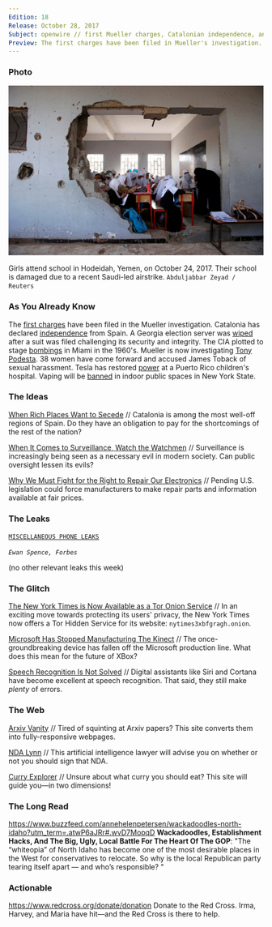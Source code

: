 ```yaml
---
Edition: 18
Release: October 28, 2017
Subject: openwire // first Mueller charges, Catalonian independence, and wiped servers
Preview: The first charges have been filed in Mueller's investigation. Catalonia has declared independence from Spain. The CIA tried to stage bombings in Miami.
---
```


### Photo

![yemen.jpg](yemen.jpg)

Girls attend school in Hodeidah, Yemen, on October 24, 2017. Their school is damaged due to a recent Saudi-led airstrike.
`Abduljabbar Zeyad / Reuters`

### As You Already Know
The [first charges](http://myfox8.com/2017/10/27/first-charges-filed-in-mueller-investigation/) have been filed in the Mueller investigation. Catalonia has declared [independence](http://www.bbc.com/news/world-europe-41780116) from Spain. A Georgia election server was [wiped](https://apnews.com/877ee1015f1c43f1965f63538b035d3f/APNewsBreak:-Georgia-election-server-wiped-after-suit-filed) after a suit was filed challenging its security and integrity. The CIA plotted to stage [bombings](http://miami.cbslocal.com/2017/10/27/jfk-files-cia-plotted-kill-castro-stage-bombings-miami/) in Miami in the 1960's. Mueller is now investigating [Tony Podesta](https://www.nbcnews.com/news/us-news/mueller-now-investigating-democratic-lobbyist-tony-podesta-n812776). 38 women have come forward and accused James Toback of sexual harassment. Tesla has restored [power](http://www.npr.org/sections/thetwo-way/2017/10/25/560045944/tesla-turns-power-back-on-at-childrens-hospital-in-puerto-rico) at a Puerto Rico children's hospital. Vaping will be [banned](http://www.bbc.co.uk/newsbeat/article/41734229/vaping-will-be-banned-in-indoor-public-places-in-the-state-of-new-york) in indoor public spaces in New York State.

### The Ideas

[When Rich Places Want to Secede](https://www.theatlantic.com/business/archive/2017/10/catalonia-secede-rich-region/544244/) // Catalonia is among the most well-off regions of Spain. Do they have an obligation to pay for the shortcomings of the rest of the nation?

[When It Comes to Surveillance, Watch the Watchmen](https://www.nytimes.com/2017/10/23/opinion/police-surveillance.html?_r=0) // Surveillance is increasingly being seen as a necessary evil in modern society. Can public oversight lessen its evils?

[Why We Must Fight for the Right to Repair Our Electronics](https://spectrum.ieee.org/green-tech/conservation/why-we-must-fight-for-the-right-to-repair-our-electronics) // Pending U.S. legislation could force manufacturers to make repair parts and information available at fair prices.

### The Leaks

[`MISCELLANEOUS PHONE LEAKS`](https://www.forbes.com/sites/ewanspence/2017/10/27/android-news-headlines-samsung-galaxyx-galaxys9-mate10-nokia2/#98dae017c1e8)

*`Ewan Spence, Forbes`*

(no other relevant leaks this week)

### The Glitch
[The New York Times is Now Available as a Tor Onion Service](https://open.nytimes.com/https-open-nytimes-com-the-new-york-times-as-a-tor-onion-service-e0d0b67b7482) // In an exciting move towards protecting its users' privacy, the New York Times now offers a Tor Hidden Service for its website: `nytimes3xbfgragh.onion`.

[Microsoft Has Stopped Manufacturing The Kinect](https://www.fastcodesign.com/90147868/exclusive-microsoft-has-stopped-manufacturing-the-kinect) // The once-groundbreaking device has fallen off the Microsoft production line. What does this mean for the future of XBox?

[Speech Recognition Is Not Solved](https://awni.github.io/speech-recognition/) // Digital assistants like Siri and Cortana have become excellent at speech recognition. That said, they still make *plenty* of errors.

### The Web

[Arxiv Vanity](https://www.arxiv-vanity.com/) // Tired of squinting at Arxiv papers? This site converts them into fully-responsive webpages.

[NDA Lynn](https://ndalynn.com/) // This artificial intelligence lawyer will advise you on whether or not you should sign that NDA.

[Curry Explorer](https://www.just-eat.co.uk/explore/curry/) // Unsure about what curry you should eat? This site will guide you—in two dimensions!

### The Long Read
https://www.buzzfeed.com/annehelenpetersen/wackadoodles-north-idaho?utm_term=.atwP6aJRr#.wvD7MopqD **Wackadoodles, Establishment Hacks, And The Big, Ugly, Local Battle For The Heart Of The GOP**: "The “whiteopia” of North Idaho has become one of the most desirable places in the West for conservatives to relocate. So why is the local Republican party tearing itself apart — and who’s responsible? "

### Actionable
https://www.redcross.org/donate/donation Donate to the Red Cross. Irma, Harvey, and Maria have hit—and the Red Cross is there to help.
